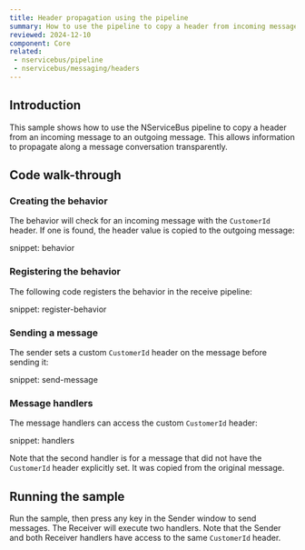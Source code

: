```yaml
---
title: Header propagation using the pipeline
summary: How to use the pipeline to copy a header from incoming messages to outgoing messages
reviewed: 2024-12-10
component: Core
related:
 - nservicebus/pipeline
 - nservicebus/messaging/headers
---
```


## Introduction

This sample shows how to use the NServiceBus pipeline to copy a header from an incoming message to an outgoing message. This allows information to propagate along a message conversation transparently.

## Code walk-through

### Creating the behavior

The behavior will check for an incoming message with the `CustomerId` header. If one is found, the header value is copied to the outgoing message:

snippet: behavior

### Registering the behavior

The following code registers the behavior in the receive pipeline:

snippet: register-behavior

### Sending a message

The sender sets a custom `CustomerId` header on the message before sending it:

snippet: send-message

### Message handlers

The message handlers can access the custom `CustomerId` header:

snippet: handlers

Note that the second handler is for a message that did not have the `CustomerId` header explicitly set. It was copied from the original message.

## Running the sample

Run the sample, then press any key in the Sender window to send messages. The Receiver will execute two handlers. Note that the Sender and both Receiver handlers have access to the same `CustomerId` header.
